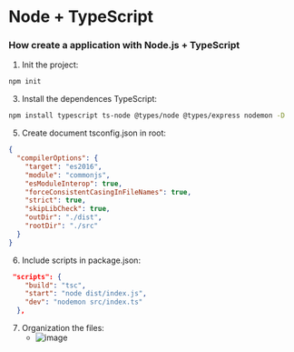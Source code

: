 # Node + TypeScript
### How create a application with Node.js + TypeScript

1. Init the project:
```bash
npm init
```
  
3. Install the dependences TypeScript:
```bash
npm install typescript ts-node @types/node @types/express nodemon -D
```
     
5. Create document tsconfig.json in root:
```json
{
  "compilerOptions": {
    "target": "es2016", 
    "module": "commonjs", 
    "esModuleInterop": true, 
    "forceConsistentCasingInFileNames": true, 
    "strict": true, 
    "skipLibCheck": true,
    "outDir": "./dist",
    "rootDir": "./src"
  }
}
```
6. Include scripts in package.json:
```json
 "scripts": {
    "build": "tsc",
    "start": "node dist/index.js",
    "dev": "nodemon src/index.ts"
  },
```

7. Organization the files:
    - ![image](https://github.com/user-attachments/assets/3b9c0284-3265-4ebb-9ded-5bf52f46fd56)

